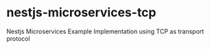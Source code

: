 # nestjs-microservices-tcp
Nestjs Microservices Example Implementation using TCP as transport protocol
